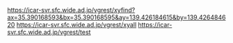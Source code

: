 https://icar-svr.sfc.wide.ad.jp/vgrest/xyfind?ax=35.390168593&bx=35.390168595&ay=139.426184615&by=139.426484620
https://icar-svr.sfc.wide.ad.jp/vgrest/xyall
https://icar-svr.sfc.wide.ad.jp/vgrest/test